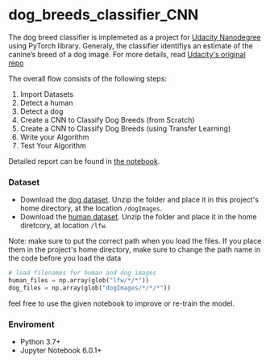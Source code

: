 # dog_breeds_classifier_CNN

The dog breed classifier is implemeted as a project for [Udacity Nanodegree](https://www.udacity.com/course/deep-learning-nanodegree--nd101) using PyTorch library. Generaly, the classifier identifiys an estimate of the canine’s breed of a dog image. For more details, read [Udacity's original repo](https://github.com/udacity/deep-learning-v2-pytorch/tree/master/project-dog-classification)

The overall flow consists of the following steps:

1. Import Datasets
2. Detect a human
3. Detect a dog
4. Create a CNN to Classify Dog Breeds (from Scratch)
5. Create a CNN to Classify Dog Breeds (using Transfer Learning)
6. Write your Algorithm
7. Test Your Algorithm

Detailed report can be found in [the notebook](https://github.com/najwaWali/dog_breeds_classifier_CNN/blob/master/dog_app.ipynb).

### Dataset
- Download the [dog dataset](https://s3-us-west-1.amazonaws.com/udacity-aind/dog-project/lfw.zip).  Unzip the folder and place it in this project's home directory, at the location `/dogImages`.
- Download the [human dataset](https://s3-us-west-1.amazonaws.com/udacity-aind/dog-project/lfw.zip).  Unzip the folder and place it in the home diretcory, at location `/lfw`.

Note: make sure to put the correct path when you load the files. If you place them in the project's home directory, make sure to change the path name in the code before you load the data

```python
# load filenames for human and dog images
human_files = np.array(glob("lfw/*/*"))
dog_files = np.array(glob("dogImages/*/*/*"))
```

feel free to use the given notebook to improve or re-train the model.

### Enviroment 

- Python 3.7+ 
- Jupyter Notebook 6.0.1+ 


